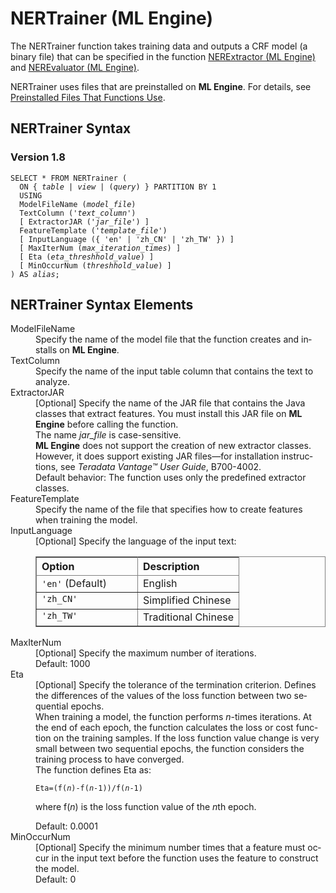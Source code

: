 <div class="nested0" aria-labelledby="ariaid-title1" topicindex="1" topicid="bst1507214236247" id="bst1507214236247"><h1 class="title topictitle1" id="ariaid-title1">NERTrainer (ML Engine)</h1><div class="body conbody">
<p class="p">The NERTrainer function takes training data and outputs a CRF model (a binary file) that can be specified in the function <a href="mwc1558539810353.md#cok1507323704385">NERExtractor (ML Engine)</a> and <a href="yvp1558539966765.md#ett1507580403278">NEREvaluator (ML Engine)</a>.</p>
<p class="p">NERTrainer uses files that are preinstalled on <span><b>ML Engine</b></span>. For details, see <a href="tzu1557778477026.md">Preinstalled Files That Functions Use</a>.</p></div><div class="topic reference nested1" aria-labelledby="ariaid-title2" topicindex="2" topicid="pxo1507214282224" xml:lang="en-us" lang="en-us" id="pxo1507214282224">
<h2 class="title topictitle2" id="ariaid-title2">NERTrainer Syntax</h2><div class="body refbody"><div class="section" id="pxo1507214282224__section_N1000E_N1000C_N10001">
<h3 class="title sectiontitle">Version <span>1.8</span></h3><pre class="pre codeblock" xml:space="preserve"><code>SELECT * FROM NERTrainer (
  <span>ON { <var class="keyword varname">table</var> | <var class="keyword varname">view</var> | (<var class="keyword varname">query</var>) }</span> PARTITION BY 1
  USING
  ModelFileName (<var class="keyword varname">model_file</var>)
  TextColumn ('<var class="keyword varname">text_column</var>')
  [ ExtractorJAR ('<var class="keyword varname">jar_file</var>') ]
  FeatureTemplate ('<var class="keyword varname">template_file</var>')
  [ InputLanguage ({ 'en' | 'zh_CN' | 'zh_TW' }) ]
  [ MaxIterNum (<var class="keyword varname">max_iteration_times</var>) ]
  [ Eta (<var class="keyword varname">eta_threshhold_value</var>) ]
  [ MinOccurNum (<var class="keyword varname">threshhold_value</var>) ]
) AS <var class="keyword varname">alias</var>;</code></pre></div></div></div><div class="topic reference nested1" aria-labelledby="ariaid-title3" topicindex="3" topicid="wac1507214352966" xml:lang="en-us" lang="en-us" id="wac1507214352966">
<h2 class="title topictitle2" id="ariaid-title3">NERTrainer Syntax Elements</h2><div class="body refbody"><div class="section" id="wac1507214352966__section_N10011_N1000E_N10001"><dl class="dl parml"><dt class="dt pt dlterm">ModelFileName</dt><dd class="dd pd">Specify the name of the model file that the function creates and installs on <span><b>ML Engine</b></span>.</dd><dt class="dt pt dlterm">TextColumn</dt><dd class="dd pd">Specify the name of the input table column that contains the text to analyze.</dd><dt class="dt pt dlterm">ExtractorJAR</dt><dd class="dd pd">[Optional] Specify the name of the JAR file that contains the Java classes that extract features. You must install this JAR file on <span><b>ML Engine</b></span> before calling the function.</dd><dd class="dd pd ddexpand">The name <var class="keyword varname">jar_file</var> is case-sensitive.</dd><dd class="dd pd ddexpand"><span><b>ML Engine</b></span> does not support the creation of new extractor classes. However, it does support existing JAR files—for installation instructions, see <span><cite class="cite">Teradata Vantage™ User Guide</cite>, B700-4002</span>.</dd><dd class="dd pd ddexpand">Default behavior: The function uses only the predefined extractor classes.</dd><dt class="dt pt dlterm">FeatureTemplate</dt><dd class="dd pd">Specify the name of the file that specifies how to create features when training the model.</dd><dt class="dt pt dlterm">InputLanguage</dt><dd class="dd pd">[Optional] Specify the language of the input text:
<div class="tablenoborder"><table cellpadding="4" cellspacing="0" summary="" id="wac1507214352966__d42e19" class="table" frame="border" border="1" rules="all"><div class="caption"></div><colgroup span="1"><col style="width:50%" span="1"></col><col style="width:50%" span="1"></col></colgroup><thead class="thead" style="text-align:left;"><tr class="row"><th class="entry cellrowborder" style="vertical-align:top;" id="d83428e202" rowspan="1" colspan="1">Option</th><th class="entry cellrowborder" style="vertical-align:top;" id="d83428e204" rowspan="1" colspan="1">Description</th></tr></thead><tbody class="tbody"><tr class="row"><td class="entry cellrowborder" style="vertical-align:top;" headers="d83428e202" rowspan="1" colspan="1"><code class="ph codeph">'en'</code> (Default)</td><td class="entry cellrowborder" style="vertical-align:top;" headers="d83428e204" rowspan="1" colspan="1">English</td></tr><tr class="row"><td class="entry cellrowborder" style="vertical-align:top;" headers="d83428e202" rowspan="1" colspan="1"><code class="ph codeph">'zh_CN'</code></td><td class="entry cellrowborder" style="vertical-align:top;" headers="d83428e204" rowspan="1" colspan="1">Simplified Chinese</td></tr><tr class="row"><td class="entry cellrowborder" style="vertical-align:top;" headers="d83428e202" rowspan="1" colspan="1"><code class="ph codeph">'zh_TW'</code></td><td class="entry cellrowborder" style="vertical-align:top;" headers="d83428e204" rowspan="1" colspan="1">Traditional Chinese</td></tr></tbody></table></div></dd><dt class="dt pt dlterm">MaxIterNum</dt><dd class="dd pd">[Optional] Specify the maximum number of iterations.</dd><dd class="dd pd ddexpand">Default: 1000</dd><dt class="dt pt dlterm">Eta</dt><dd class="dd pd">[Optional] Specify the tolerance of the termination criterion. Defines the differences of the values of the loss function between two sequential epochs.</dd><dd class="dd pd ddexpand">When training a model, the function performs <var class="keyword varname">n</var>-times iterations. At the end of each epoch, the function calculates the loss or cost function on the training samples. If the loss function value change is very small between two sequential epochs, the function considers the training process to have converged.</dd><dd class="dd pd ddexpand">The function defines Eta as:
<p class="p"><code class="ph codeph">Eta=(f(<var class="keyword varname">n</var>)-f(<var class="keyword varname">n</var>-1))/f(<var class="keyword varname">n</var>-1)</code></p>
<p class="p">where f(<var class="keyword varname">n</var>) is the loss function value of the <var class="keyword varname">n</var>th epoch.</p></dd><dd class="dd pd ddexpand">Default: 0.0001</dd><dt class="dt pt dlterm">MinOccurNum</dt><dd class="dd pd">[Optional] Specify the minimum number times that a feature must occur in the input text before the function uses the feature to construct the model.</dd><dd class="dd pd ddexpand">Default: 0</dd></dl></div></div></div></div>
